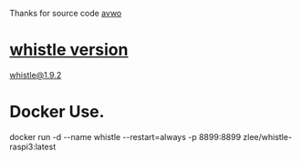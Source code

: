 Thanks for source code
[avwo](https://github.com/avwo/whistle)
# [whistle version](https://www.npmjs.com/package/whistle)
whistle@1.9.2
# Docker Use.
docker run -d --name whistle --restart=always -p 8899:8899 zlee/whistle-raspi3:latest
